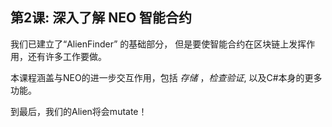 ## 第2课: 深入了解 NEO 智能合约

我们已建立了“AlienFinder” 的基础部分，
但是要使智能合约在区块链上发挥作用，还有许多工作要做。

本课程涵盖与NEO的进一步交互作用，包括 *存储* ，*检查验证*, 以及C#本身的更多功能。

到最后，我们的Alien将会mutate！
